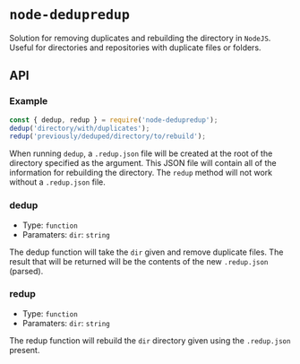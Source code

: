 # `node-dedupredup`

Solution for removing duplicates and rebuilding the directory in `NodeJS`. Useful for directories and repositories with duplicate files or folders.

## API

### Example

```js
const { dedup, redup } = require('node-dedupredup');
dedup('directory/with/duplicates');
redup('previously/deduped/directory/to/rebuild');
```

When running `dedup`, a `.redup.json` file will be created at the root of the directory specified as the argument. This JSON file will contain all of the information for rebuilding the directory. The `redup` method will not work without a `.redup.json` file.

### dedup

- Type: `function`
- Paramaters: `dir`: `string`

The dedup function will take the `dir` given and remove duplicate files. The result that will be returned will be the contents of the new `.redup.json` (parsed).

### redup

- Type: `function`
- Paramaters: `dir`: `string`

The redup function will rebuild the `dir` directory given using the `.redup.json` present.
